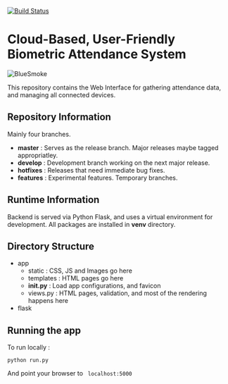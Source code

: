 [![Build Status](https://travis-ci.com/nuwanwre/BlueSmoke.svg?token=1z3xh4vnpfYyonxSVqfV&branch=master)](https://travis-ci.com/nuwanwre/BlueSmoke)

#  Cloud-Based, User-Friendly Biometric Attendance System

![BlueSmoke](/app/static/img/favicon.ico?raw=true "Optional Title")

This repository contains the Web Interface for gathering attendance data, and managing all connected devices. 

## Repository Information

Mainly four branches.
 
* __master__   : Serves as the release branch. Major releases maybe tagged appropriatley.
* __develop__  : Development branch working on the next major release.
* __hotfixes__ : Releases that need immediate bug fixes.
* __features__ : Experimental features. Temporary branches.

## Runtime Information

Backend is served via Python Flask, and uses a virtual environment for development. All packages are installed in __venv__ directory.

## Directory Structure

* app 
	* static : CSS, JS and Images go here
	* templates : HTML pages go here
	* __init.py__ : Load app configurations, and favicon
	* views.py : HTML pages, validation, and most of the rendering happens here
* flask 


## Running the app

To run locally :

```
python run.py
```

And point your browser to ``` localhost:5000```



